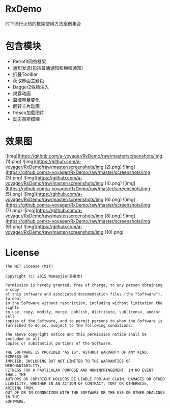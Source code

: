 # RxDemo
时下流行火热的框架使用方法案例集合

# 包含模块
 - Retrofit网络框架
 - 通知发送(包括普通通知和横幅通知)
 - 折叠Toolbar
 - 获取界面主题色
 - Dagger2依赖注入
 - 揭露动画
 - 监控电量变化
 - 翻转卡片动画
 - fresco加载图片
 - 动态高斯模糊

# 效果图
 ![img](https://github.com/a-voyager/RxDemo/raw/master/screenshots/img (1).png)
 ![img](https://github.com/a-voyager/RxDemo/raw/master/screenshots/img (2).png)
 ![img](https://github.com/a-voyager/RxDemo/raw/master/screenshots/img (3).png)
 ![img](https://github.com/a-voyager/RxDemo/raw/master/screenshots/img (4).png)
 ![img](https://github.com/a-voyager/RxDemo/raw/master/screenshots/img (5).png)
 ![img](https://github.com/a-voyager/RxDemo/raw/master/screenshots/img (6).png)
 ![img](https://github.com/a-voyager/RxDemo/raw/master/screenshots/img (7).png)
 ![img](https://github.com/a-voyager/RxDemo/raw/master/screenshots/img (8).png)
 ![img](https://github.com/a-voyager/RxDemo/raw/master/screenshots/img (9).png)
 ![img](https://github.com/a-voyager/RxDemo/raw/master/screenshots/img (10).png)

# License
    The MIT License (MIT)

    Copyright (c) 2015 WuHaojie(吴豪杰)

    Permission is hereby granted, free of charge, to any person obtaining a copy
    of this software and associated documentation files (the "Software"), to deal
    in the Software without restriction, including without limitation the rights
    to use, copy, modify, merge, publish, distribute, sublicense, and/or sell
    copies of the Software, and to permit persons to whom the Software is
    furnished to do so, subject to the following conditions:

    The above copyright notice and this permission notice shall be included in all
    copies or substantial portions of the Software.

    THE SOFTWARE IS PROVIDED "AS IS", WITHOUT WARRANTY OF ANY KIND, EXPRESS OR
    IMPLIED, INCLUDING BUT NOT LIMITED TO THE WARRANTIES OF MERCHANTABILITY,
    FITNESS FOR A PARTICULAR PURPOSE AND NONINFRINGEMENT. IN NO EVENT SHALL THE
    AUTHORS OR COPYRIGHT HOLDERS BE LIABLE FOR ANY CLAIM, DAMAGES OR OTHER
    LIABILITY, WHETHER IN AN ACTION OF CONTRACT, TORT OR OTHERWISE, ARISING FROM,
    OUT OF OR IN CONNECTION WITH THE SOFTWARE OR THE USE OR OTHER DEALINGS IN THE
    SOFTWARE.